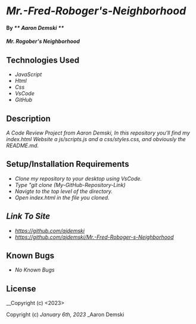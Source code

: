 # _Mr.-Fred-Roboger's-Neighborhood_

#### By _** Aaron Demski **_

#### _Mr. Rogober's Neighborhood_

## Technologies Used

* _JavaScript_
* _Html_
* _Css_
* _VsCode_
* _GitHub_

## Description

_A Code Review Project from Aaron Demski, In this repository you'll find my index.html Website a js/scripts.js and a css/styles.css, and obviously the README.md._

## Setup/Installation Requirements

* _Clone my repository to your desktop using VsCode._
* _Type "git clone (My-GitHub-Repository-Link)_
* _Navigte to the top level of the directory._
* _Open index.html in the file you cloned._

## _Link To Site_
* _https://github.com/ajdemski_
* _https://github.com/ajdemski/Mr.-Fred-Roboger-s-Neighborhood_

## Known Bugs

* _No Known Bugs_

## License

__Copyright (c) <2023> <Aaron Demski>

Copyright (c) _January 6th, 2023_ _Aaron Demski
